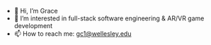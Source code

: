 - 👋 Hi, I’m Grace
- 👀 I’m interested in full-stack software engineering & AR/VR game development
- 📫 How to reach me: gc1@wellesley.edu

<!---
chag60460/About Me is a ✨ special ✨ repository because its `README.md` (this file) appears on your GitHub profile.
You can click the Preview link to take a look at your changes.
--->

